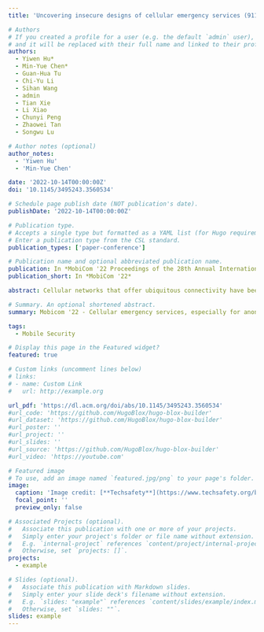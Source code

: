 ```yaml
---
title: 'Uncovering insecure designs of cellular emergency services (911)'

# Authors
# If you created a profile for a user (e.g. the default `admin` user), write the username (folder name) here
# and it will be replaced with their full name and linked to their profile.
authors:
  - Yiwen Hu*
  - Min-Yue Chen*
  - Guan-Hua Tu
  - Chi-Yu Li
  - Sihan Wang
  - admin
  - Tian Xie
  - Li Xiao
  - Chunyi Peng
  - Zhaowei Tan
  - Songwu Lu

# Author notes (optional)
author_notes:
  - 'Yiwen Hu'
  - 'Min-Yue Chen'

date: '2022-10-14T00:00:00Z'
doi: '10.1145/3495243.3560534'

# Schedule page publish date (NOT publication's date).
publishDate: '2022-10-14T00:00:00Z'

# Publication type.
# Accepts a single type but formatted as a YAML list (for Hugo requirements).
# Enter a publication type from the CSL standard.
publication_types: ['paper-conference']

# Publication name and optional abbreviated publication name.
publication: In *MobiCom '22 Proceedings of the 28th Annual International Conference on Mobile Computing And Networking*
publication_short: In *MobiCom '22*

abstract: Cellular networks that offer ubiquitous connectivity have been the major medium for delivering emergency services. In the U.S., mo- bile users can dial an emergency call with 911 for emergency uses in cellular networks, and the call can be forwarded to public safety an- swer points (PSAPs), which deal with emergency service requests. According to regulatory authority requirements for the cellular emergency services, anonymous user equipment (UE), which does not have a SIM (Subscriber Identity Module) card or a valid mobile subscription, is allowed to access them. Such support of emergency services for anonymous UEs requires different operations from conventional cellular services, and can therefore increase the attack surface of the cellular infrastructure. In this work, we are thus motivated to study the insecurity of the cellular emergency services and then discover four security vulnerabilities from them. Threateningly, they can be exploited to launch not only free data service attacks against cellular carriers, but also data DoS/overcharge and denial of cellular emergency service (DoCES) attacks against mobile users. All vulnerabilities and attacks have been validated experimentally as practical security issues in the networks of three major U.S. carriers. We finally propose and prototype standard-compliant remedies to mitigate the vulnerabilities.

# Summary. An optional shortened abstract.
summary: Mobicom '22 - Cellular emergency services, especially for anonymous users, increase the attack surface, leading to vulnerabilities enabling free data usage, DoS, and denial of emergency services.

tags:
  - Mobile Security

# Display this page in the Featured widget?
featured: true

# Custom links (uncomment lines below)
# links:
# - name: Custom Link
#   url: http://example.org

url_pdf: 'https://dl.acm.org/doi/abs/10.1145/3495243.3560534'
#url_code: 'https://github.com/HugoBlox/hugo-blox-builder'
#url_dataset: 'https://github.com/HugoBlox/hugo-blox-builder'
#url_poster: ''
#url_project: ''
#url_slides: ''
#url_source: 'https://github.com/HugoBlox/hugo-blox-builder'
#url_video: 'https://youtube.com'

# Featured image
# To use, add an image named `featured.jpg/png` to your page's folder.
image:
  caption: 'Image credit: [**Techsafety**](https://www.techsafety.org/blog/2016/8/25/need-to-call-911-theres-an-app-for-that)'
  focal_point: ''
  preview_only: false

# Associated Projects (optional).
#   Associate this publication with one or more of your projects.
#   Simply enter your project's folder or file name without extension.
#   E.g. `internal-project` references `content/project/internal-project/index.md`.
#   Otherwise, set `projects: []`.
projects:
  - example

# Slides (optional).
#   Associate this publication with Markdown slides.
#   Simply enter your slide deck's filename without extension.
#   E.g. `slides: "example"` references `content/slides/example/index.md`.
#   Otherwise, set `slides: ""`.
slides: example
---
```

